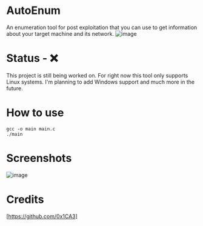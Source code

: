 # AutoEnum
An enumeration tool for post exploitation that you can use to get information about your target machine and its network.
![image](https://user-images.githubusercontent.com/78043996/118904311-9c0d3700-b8e7-11eb-833f-1f3daf18c5c5.png)

# Status - ❌
This project is still being worked on. For right now this tool only supports Linux systems. I'm planning to add Windows support and much more in the future.

# How to use
```
gcc -o main main.c
./main
```
# Screenshots
![image](https://user-images.githubusercontent.com/78043996/119078370-0e534980-b9c4-11eb-967e-a5fcc2aadcf7.png)

# Credits
[https://github.com/0x1CA3]
